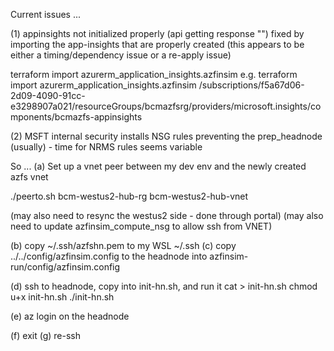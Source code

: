 Current issues ...

(1) appinsights not initialized properly (api getting response "")
fixed by importing the app-insights that are properly created
(this appears to be either a timing/dependency issue or a re-apply issue)

terraform import azurerm_application_insights.azfinsim <id from error message>
e.g.
terraform import azurerm_application_insights.azfinsim /subscriptions/f5a67d06-2d09-4090-91cc-e3298907a021/resourceGroups/bcmazfsrg/providers/microsoft.insights/components/bcmazfs-appinsights

(2) MSFT internal security installs NSG rules preventing the prep_headnode (usually) - time for NRMS rules seems variable

So ...
(a) Set up a vnet peer between my dev env and the newly created azfs vnet

./peerto.sh bcm-westus2-hub-rg bcm-westus2-hub-vnet

(may also need to resync the westus2 side - done through portal)
(may also need to update azfinsim_compute_nsg to allow ssh from VNET)

(b) copy ~/.ssh/azfshn.pem to my WSL ~/.ssh
(c) copy ../../config/azfinsim.config to the headnode into azfinsim-run/config/azfinsim.config

(d) ssh to headnode, copy into init-hn.sh, and run it
cat > init-hn.sh
<paste>
chmod u+x init-hn.sh
./init-hn.sh

(e) az login on the headnode

(f) exit
(g) re-ssh

